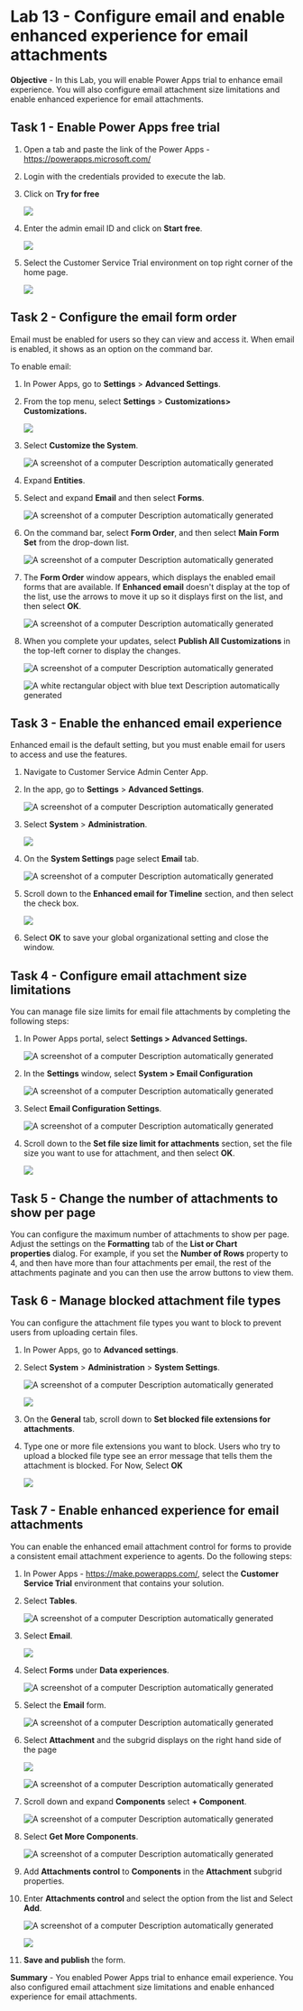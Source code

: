 # Lab 13 - Configure email and enable enhanced experience for email attachments

**Objective** - In this Lab, you will enable Power Apps trial to enhance email experience. You will also configure email attachment size limitations and enable enhanced experience for email attachments.

## Task 1 - Enable Power Apps free trial

1. Open a tab and paste the link of the Power Apps - https://powerapps.microsoft.com/

2. Login with the credentials provided to execute the lab. 

3. Click on **Try for free**

    ![](./media/media12/image0.png)

4. Enter the admin email ID and click on **Start free**.

    ![](./media/media12/image05.png)

5. Select the Customer Service Trial environment on top right corner of the home page.

    ![](./media/media12/image2.png)

## Task 2 - Configure the email form order

Email must be enabled for users so they can view and access it. When
email is enabled, it shows as an option on the command bar.

To enable email:

1.  In Power Apps, go to **Settings** \> **Advanced Settings**.

2.  From the top menu, select **Settings** \> **Customizations\>
    Customizations.**

    ![](./media/media12/image3.png)

3.  Select **Customize the System**.

    ![A screenshot of a computer Description automatically
generated](./media/media12/image4.png)

4.  Expand **Entities**.

5.  Select and expand **Email** and then select **Forms**.

    ![A screenshot of a computer Description automatically generated](./media/media12/image5.png)

6.  On the command bar, select **Form Order**, and then select **Main
    Form Set** from the drop-down list.

    ![A screenshot of a computer Description automatically
generated](./media/media12/image6.png)

7.  The **Form Order** window appears, which displays the enabled email
    forms that are available. If **Enhanced email** doesn't display at
    the top of the list, use the arrows to move it up so it displays
    first on the list, and then select **OK**.

    ![A screenshot of a computer Description automatically
generated](./media/media12/image7.png)

8.  When you complete your updates, select **Publish All
    Customizations** in the top-left corner to display the changes.

    ![A screenshot of a computer Description automatically
generated](./media/media12/image8.png)

    ![A white rectangular object with blue text Description automatically
generated](./media/media12/image9.png)

## Task 3 - Enable the enhanced email experience

Enhanced email is the default setting, but you must enable email for
users to access and use the features.

1.  Navigate to Customer Service Admin Center App.

2.  In the app, go to **Settings** \> **Advanced Settings**.

    ![A screenshot of a computer Description automatically
generated](./media/media12/image10.png)

3.  Select **System** \> **Administration**.

    ![](./media/media12/image11.png)

4.  On the **System Settings** page select **Email** tab.

    ![A screenshot of a computer Description automatically
generated](./media/media12/image12.png)

5.  Scroll down to the **Enhanced email for Timeline** section, and then
    select the check box.

    ![](./media/media12/image13.png)

6.  Select **OK** to save your global organizational setting and close
    the window.

## Task 4 - Configure email attachment size limitations

You can manage file size limits for email file attachments by completing
the following steps:

1.  In Power Apps portal, select **Settings \> Advanced Settings.**

    ![A screenshot of a computer Description automatically
generated](./media/media12/image14.png)

2.  In the **Settings** window, select **System \> Email Configuration**

    ![A screenshot of a computer Description automatically
generated](./media/media12/image15.png)

3.  Select **Email Configuration Settings**.

    ![A screenshot of a computer Description automatically
generated](./media/media12/image16.png)

4.  Scroll down to the **Set file size limit for attachments** section,
    set the file size you want to use for attachment, and then
    select **OK**.

    ![](./media/media12/image17.png)

## Task 5 - Change the number of attachments to show per page

You can configure the maximum number of attachments to show per page.
Adjust the settings on the **Formatting** tab of the **List or Chart
properties** dialog. For example, if you set the **Number of
Rows** property to 4, and then have more than four attachments per
email, the rest of the attachments paginate and you can then use the
arrow buttons to view them.

## Task 6 - Manage blocked attachment file types

You can configure the attachment file types you want to block to prevent
users from uploading certain files.

1.  In Power Apps, go to **Advanced settings**.

2.  Select **System** \> **Administration** \> **System Settings**.

    ![A screenshot of a computer Description automatically
generated](./media/media12/image18.png)

    ![](./media/media12/image19.png)

3.  On the **General** tab, scroll down to **Set blocked file extensions
    for attachments**.

4.  Type one or more file extensions you want to block. Users who try to
    upload a blocked file type see an error message that tells them the
    attachment is blocked. For Now, Select **OK**

    ![](./media/media12/image20.png)

## Task 7 - Enable enhanced experience for email attachments

You can enable the enhanced email attachment control for forms to
provide a consistent email attachment experience to agents. Do the
following steps:

1.  In Power Apps - https://make.powerapps.com/, select the **Customer
    Service Trial** environment that contains your solution.

2.  Select **Tables**.

    ![A screenshot of a computer Description automatically
generated](./media/media12/image21.png)

3.  Select **Email**.

    ![](./media/media12/image22.png)

4.  Select **Forms** under **Data experiences**.

    ![A screenshot of a computer Description automatically
generated](./media/media12/image23.png)

5.  Select the **Email** form.

    ![A screenshot of a computer Description automatically
generated](./media/media12/image24.png)

6.  Select **Attachment** and the subgrid displays on the right hand side of
    the page

    ![](./media/media12/image25.png)

    ![A screenshot of a computer Description automatically
generated](./media/media12/image26.png)

7.  Scroll down and expand **Components** select **+ Component**.

    ![A screenshot of a computer Description automatically
generated](./media/media12/image27.png)

8.  Select **Get More Components**.

    ![A screenshot of a computer Description automatically
generated](./media/media12/image28.png)

9.  Add **Attachments control** to **Components** in
    the **Attachment** subgrid properties.

10. Enter **Attachments control** and select the option from the list
    and Select **Add**.

    ![A screenshot of a computer Description automatically
generated](./media/media12/image29.png)

    ![](./media/media12/image30.png)

11. **Save and publish** the form.

**Summary** - You enabled Power Apps trial to enhance email experience. You also configured email attachment size limitations and enable enhanced experience for email attachments.
